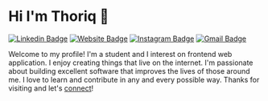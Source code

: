 # Hi I'm Thoriq 👋

[![Linkedin Badge](https://img.shields.io/badge/-thoriq-blue?style=flat&logo=Linkedin&logoColor=white&link=https://www.linkedin.com/in/mochamad-thoriq-khoir-429952257/)](https://www.linkedin.com/in/mochamad-thoriq-khoir-429952257/)
[![Website Badge](https://img.shields.io/badge/-thoriq.netlify.app-47CCCC?style=flat&logo=Google-Chrome&logoColor=white&link=https://pesonabudaya.my.id/)](https://pesonabudaya.my.id/)
[![Instagram Badge](https://img.shields.io/badge/-@thoriqkhoir537__-purple?style=flat&logo=instagram&logoColor=white&link=https://www.instagram.com/thoriqkhoir_/)](https://www.instagram.com/thoriqkhoir_/)
[![Gmail Badge](https://img.shields.io/badge/-thoriqkhoir-c14438?style=flat&logo=Gmail&logoColor=white&link=mailto:thoriqkhoir537@gmail.com)](mailto:thoriqkhoir537@gmail.com)

Welcome to my profile! I'm a student and I interest on frontend web application. I enjoy creating things that live on the internet. I'm passionate about building excellent software that improves the lives of those around me. I love to learn and contribute in any and every possible way. Thanks for visiting and let's [connect](https://www.linkedin.com/in/alifzaidan/)!
